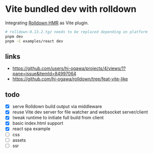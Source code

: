 # Vite bundled dev with rolldown

Integrating [Rolldown HMR](https://github.com/rolldown/rolldown/tree/hmr-poc) as Vite plugin.

```sh
# rolldown-0.13.2.tgz needs to be replaced depending on platform
pnpm dev
pnpm -C examples/react dev
```

## links

- https://github.com/users/hi-ogawa/projects/4/views/1?pane=issue&itemId=84997064
- https://github.com/hi-ogawa/rolldown/tree/feat-vite-like

## todo

- [x] serve Rolldown build output via middleware
- [x] reuse Vite dev server for file watcher and websocket server/client
- [x] tweak runtime to initiate full build from client
- [x] basic index.html support
- [x] react spa example
- [ ] css
- [ ] assets
- [ ] ssr
